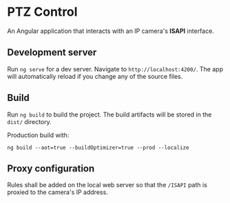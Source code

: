 # PTZ Control

An Angular application that interacts with an IP camera's **ISAPI** interface.

## Development server

Run `ng serve` for a dev server. Navigate to `http://localhost:4200/`. The app will automatically reload if you change any of the source files.

## Build

Run `ng build` to build the project. The build artifacts will be stored in the `dist/` directory.

Production build with:

    ng build --aot=true --buildOptimizer=true --prod --localize

## Proxy configuration

Rules shall be added on the local web server so that the `/ISAPI` path is proxied to the camera's IP address.
